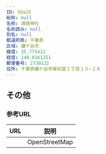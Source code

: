 ```yaml
---
ID: 5Oa1X
総称: null
名称: 鴻徳神社
名称読み: null
別名: null
都道府県: 千葉県
区域: 鎌ケ谷市
緯度: 35.775412
経度: 140.0161251
郵便番号: 2730122
住所: 千葉県鎌ケ谷市東初富１丁目１０−２８
---
```


## その他

### 参考URL

| URL | 説明          |
| --- | ------------- |
|     | OpenStreetMap |

